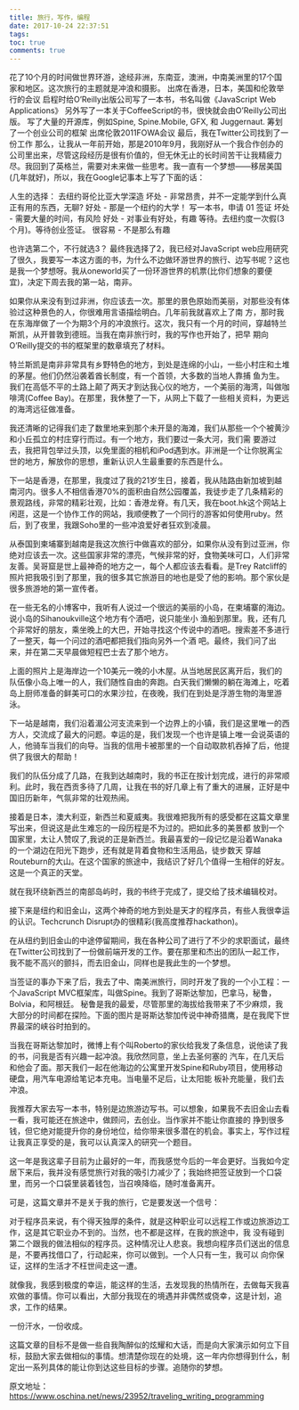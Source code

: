 ```yaml
---
title: 旅行，写作，编程
date: 2017-10-24 22:37:51
tags:
toc: true
comments: true
---
```


花了10个月的时间做世界环游，途经非洲，东南亚，澳洲，中南美洲里的17个国家和地区。这次旅行的主题就是冲浪和摄影。
出席在香港，日本，美国和伦敦举行的会议
启程时给O’Reilly出版公司写了一本书，书名叫做《JavaScript Web Applications》
另外写了一本关于CoffeeScript的书，很快就会由O’Reilly公司出版。
写了大量的开源库，例如Spine, Spine.Mobile, GFX, 和 Juggernaut.
筹划了一个创业公司的框架
出席伦敦2011FOWA会议
最后，我在Twitter公司找到了一份工作
那么，让我从一年前开始，那是2010年9月，我刚好从一个我合作创办的公司里出来，尽管这段经历是很有价值的，但无休无止的长时间苦干让我精疲力 尽。我回到了英格兰，需要对未来做一些思考。我一直有一个梦想——移居美国(几年就好)，所以，我在Google记事本上写了下面的话：

人生的选择：
去纽约哥伦比亚大学深造
坏处 - 非常昂贵，并不一定能学到什么真正有用的东西，无聊?
好处 - 那是一个纽约的大学！
写一本书，申请 01 签证
坏处 - 需要大量的时间，有风险
好处 - 对事业有好处，有趣
等待。去纽约度一次假(3个月)。等待创业签证。
很容易 - 不是那么有趣

也许选第二个，不行就选3？
最终我选择了2，我已经对JavaScript web应用研究了很久，我要写一本这方面的书，为什么不边做环游世界的旅行、边写书呢？这也是我一个梦想呀。我从oneworld买了一份环游世界的机票(比你们想象的要便宜)，决定下周去我的第一站，南非。

如果你从来没有到过非洲，你应该去一次。那里的景色原始而美丽，对那些没有体验过这种景色的人，你很难用言语描绘明白。几年前我就喜欢上了南 方，那时我在东海岸做了一个为期3个月的冲浪旅行。这次，我只有一个月的时间，穿越特兰斯凯，从开普敦到德班。当我在南非旅行时，我的写作也开始了，把早 期向O’Reilly提交的书的框架里的数章填充了材料。

特兰斯凯是南非非常具有乡野特色的地方，到处是连绵的小山，一些小村庄和土堆的茅屋。他们仍然沿袭着酋长制度，有一个首领，大多数的当地人靠捕 鱼为生。我们在高低不平的土路上颠了两天才到达我心仪的地方，一个美丽的海湾，叫做咖啡湾(Coffee Bay)。在那里，我休整了一下，从网上下载了一些相关资料，为更远的海湾远征做准备。

我还清晰的记得我们走了数里地来到那个未开垦的海滩，我们从那些一个个被黄沙和小丘孤立的村庄穿行而过。有一个地方，我们要过一条大河，我们需 要游过去，我把背包举过头顶，以免里面的相机和iPod遇到水。非洲是一个让你脱离尘世的地方，解放你的思想，重新认识人生最重要的东西是什么。

下一站是香港，在那里，我度过了我的21岁生日，接着，我从陆路由新加坡到越南河内。很多人不相信香港70%的面积由自然公园覆盖，我徒步走了几条精彩的景观路线，非常的精彩壮观，比如：香港龙脊。有几天，我在boot.hk这个网站上闲逛，这是一个协作工作的网站，我顺便教了一个同行的游客如何使用ruby。然后，到了夜里，我跟Soho里的一些冲浪爱好者狂欢到凌晨。

从泰国到柬埔寨到越南是我这次旅行中做喜欢的部分，如果你从没有到过亚洲，你绝对应该去一次。这些国家非常的漂亮，气候非常的好，食物美味可口，人们非常友善。吴哥窟是世上最神奇的地方之一，每个人都应该去看看。是Trey Ratcliff的照片把我吸引到了那里，我的很多其它旅游目的地也是受了他的影响。那个家伙是很多旅游地的第一宣传者。

在一些无名的小博客中，我听有人说过一个很远的美丽的小岛，在柬埔寨的海边。说小岛的Sihanoukville这个地方有个酒吧，说只能坐小 渔船到那里。我，还有几个非常好的朋友，乘坐晚上的大巴，开始寻找这个传说中的酒吧。搜索差不多进行了一整天，每一个问过的酒吧都把我们指向另外一个酒 吧。最终，我们问了出来，并在第二天早晨做短程巴士去了那个地方。

上面的照片上是海岸边一个10美元一晚的小木屋。从当地居民区离开后，我们的队伍像小岛上唯一的人，我们随性自由的奔跑。白天我们懒懒的躺在海滩上，吃着岛上厨师准备的鲜美可口的水果沙拉，在夜晚，我们在到处是浮游生物的海里游泳。

下一站是越南，我们沿着湄公河支流来到一个边界上的小镇，我们是这里唯一的西方人，交流成了最大的问题。幸运的是，我们发现一个也许是镇上唯一会说英语的人，他骑车当我们的向导。当我的信用卡被那里的一个自动取款机吞掉了后，他提供了我很大的帮助！

我们的队伍分成了几路，在我到达越南时，我的书正在按计划完成，进行的非常顺利。此时，我在西贡多待了几周，让我在书的好几章上有了重大的进展，正好是中国旧历新年，气氛非常的壮观热闹。

接着是日本，澳大利亚，新西兰和夏威夷。我很难把我所有的感受都在这篇文章里写出来，但说这是此生难忘的一段历程是不为过的。把如此多的美景都 放到一个国家里，太让人赞叹了,我说的正是新西兰。我最喜爱的一段记忆是沿着Wanaka的一个湖边在阳光下跑步，还有就是背着食物和生活用品，徒步数天 穿越Routeburn的大山。在这个国家的旅途中，我结识了好几个值得一生相伴的好友。这是一个真正的天堂。

就在我环绕新西兰的南部岛屿时，我的书终于完成了，提交给了技术编辑校对。

接下来是纽约和旧金山，这两个神奇的地方到处是天才的程序员，有些人我很幸运的认识。Techcrunch Disrupt办的很精彩(我高度推荐hackathon)。

在从纽约到旧金山的中途停留期间，我在各种公司了进行了不少的求职面试，最终在Twitter公司找到了一份做前端开发的工作。要在那里和杰出的团队一起工作，我不能不高兴的颤抖，而去旧金山，同样也是我此生的一个梦想。

当签证的事办下来了后，我去了中、南美洲旅行，同时开发了我的一个小工程：一个JavaScript MVC框架库，叫做Spine。我到了哥斯达黎加，巴拿马，秘鲁，Bolvia，和阿根廷。 秘鲁是我的最爱，尽管那里的海拔给我带来了不少麻烦，我大部分的时间都在探险。下面的图片是哥斯达黎加传说中神奇猎鹰，是在我爬下世界最深的峡谷时拍到的。

当我在哥斯达黎加时，微博上有个叫Roberto的家伙给我发了条信息，说他读了我的书，问我是否有兴趣一起冲浪。我欣然同意，坐上去圣何塞的 汽车，在几天后和他会了面。那天我们一起在他海边的公寓里开发Spine和Ruby项目，使用移动硬盘，用汽车电源给笔记本充电。当电量不足后，让太阳能 板补充能量，我们去冲浪。

我推荐大家去写一本书，特别是边旅游边写书。可以想象，如果我不去旧金山去看一看，我可能还在旅途中，做顾问，去创业。当作家并不能让你直接的 挣到很多钱，但它绝对能提升你的身份地位，给你带来很多潜在的机会。事实上，写作过程让我真正享受的是，我可以认真深入的研究一个题目。

这一年是我这辈子目前为止最好的一年，而我感觉今后的一年会更好。当我如今定居下来后，我并没有感觉旅行对我的吸引力减少了；我始终把签证放到一个口袋里，而另一个口袋里装着钱包，当召唤降临，随时准备离开。

可是，这篇文章并不是关于我的旅行，它是要发送一个信号：

对于程序员来说，有个得天独厚的条件，就是这种职业可以远程工作或边旅游边工作，这是其它职业办不到的。当然，也不都是这样，在我的旅途中，我 没有碰到第二个跟我的做法相似的程序员。这种情况让人悲哀。我想向程序员们送出的信息是，不要再找借口了，行动起来，你可以做到。一个人只有一生，我可以 向你保证，这样的生活才不枉世间走这一遭。

就像我，我感到极度的幸运，能这样的生活，去发现我的热情所在，去做每天我喜欢做的事情。你可以看出，大部分我现在的境遇并非偶然或侥幸，这是计划，追求，工作的结果。

一份汗水，一份收成。

这篇文章的目标不是做一些自我陶醉似的炫耀和大话，而是向大家演示如何立下目标，鼓励大家去做相似的事情。想清楚你现在的处境，这一年内你想得到什么，制定出一系列具体的能让你到达这些目标的步骤。追随你的梦想。

原文地址：<https://www.oschina.net/news/23952/traveling_writing_programming>